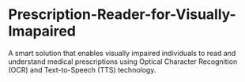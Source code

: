# Prescription-Reader-for-Visually-Imapaired
A smart solution that enables visually impaired individuals to read and understand medical prescriptions using Optical Character Recognition (OCR) and Text-to-Speech (TTS) technology.
